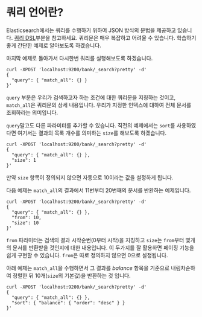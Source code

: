 # 쿼리 언어란?
Elasticsearch에서는 쿼리를 수행하기 위하여 JSON 방식의 문법을 제공하고 있습니다. [쿼리 DSL](query-dsl.md)부분을 참고하세요. 쿼리문은 매우 복잡하고 어려울 수 있습니다. 학습하기 좋게 간단한 예제로 알아보도록 하겠습니다.

마지막 예제로 돌아가서 다시한번 쿼리를 실행해보도록 하겠습니다.
```
curl -XPOST 'localhost:9200/bank/_search?pretty' -d'
{
  "query": { "match_all": {} }
}'
```
```query``` 부분은 우리가 검색하고자 하는 조건에 대한 쿼리문을 지칭하는 것이고, ```match_all```은 쿼리문의 상세 내용입니다. 우리가 지정한 인덱스에 대하여 전체 문서를 조회하라는 의미입니다.

```query```말고도 다른 파라미터를 추가할 수 있습니다. 직전의 예제에서는 ```sort```를 사용하였다면 여기서는 결과의 목록 개수를 의미하는 ```size```를 해보도록 하겠습니다.
```
curl -XPOST 'localhost:9200/bank/_search?pretty' -d'
{
  "query": { "match_all": {} },
  "size": 1
}'
```
만약 ```size``` 항목이 정의되지 않으면 자동으로 10이라는 값을 설정하게 됩니다.

다음 예제는 ```match_all```의 결과에서 11번부터 20번째의 문서를 반환하는 예제입니다.
```
curl -XPOST 'localhost:9200/bank/_search?pretty' -d'
{
  "query": { "match_all": {} },
  "from": 10,
  "size": 10
}'
```
```from``` 파라미터는 검색의 결과 시작순번(0부터 시작)을 지칭하고 ```size```는 ```from```부터 몇개의 문서를 반환받을 것인지에 대한 내용입니다. 이 두가지를 잘 활용하면 페이징 기능을 쉽게 구현할 수 있습니다. ```from```은 따로 정의하지 않으면 0으로 설정됩니다.

아래 예제는 ```match_all```을 수행하면서 그 결과를 *balance* 항목을 기준으로 내림차순하여 정렬한 뒤 10개(```size```의 기본값)을 반환하는 것 입니다.
```
curl -XPOST 'localhost:9200/bank/_search?pretty' -d'
{
  "query": { "match_all": {} },
  "sort": { "balance": { "order": "desc" } }
}'
```